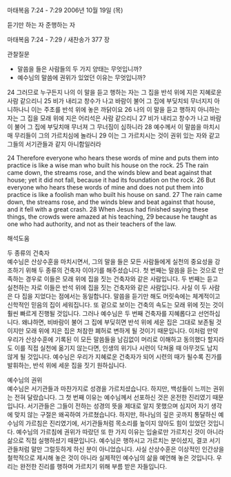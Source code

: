 마태복음 7:24 - 7:29 
2006년 10월 19일 (목)

듣기만 하는 자 준행하는 자



마태복음 7:24 - 7:29 / 새찬송가 377 장


관찰질문
- 말씀을 들은 사람들의 두 가지 양태는 무엇입니까? 
- 예수님의 말씀에 권위가 있었던 이유는 무엇입니까? 

24 그러므로 누구든지 나의 이 말을 듣고 행하는 자는 그 집을 반석 위에 지은 지혜로운 사람 같으리니 25 비가 내리고 창수가 나고 바람이 불어 그 집에 부딪치되 무너지지 아니하나니 이는 주초를 반석 위에 놓은 까닭이요 26 나의 이 말을 듣고 행하지 아니하는 자는 그 집을 모래 위에 지은 어리석은 사람 같으리니 27 비가 내리고 창수가 나고 바람이 불어 그 집에 부딪치매 무너져 그 무너짐이 심하니라 28 예수께서 이 말씀을 마치시매 무리들이 그의 가르치심에 놀라니 29 이는 그 가르치시는 것이 권위 있는 자와 같고 그들의 서기관들과 같지 아니함일러라 

24  Therefore everyone who hears these words of mine and puts them into practice is like a wise man who built his house on the rock. 25  The rain came down, the streams rose, and the winds blew and beat against that house; yet it did not fall, because it had its foundation on the rock. 26  But everyone who hears these words of mine and does not put them into practice is like a foolish man who built his house on sand. 27  The rain came down, the streams rose, and the winds blew and beat against that house, and it fell with a great crash. 28  When Jesus had finished saying these things, the crowds were amazed at his teaching, 29  because he taught as one who had authority, and not as their teachers of the law.

해석도움





두 종류의 건축자  
예수님은 산상수훈을 마치시면서, 그의 말을 들은 모든 사람들에게 실천의 중요성을 강조하기 위해 두 종류의 건축자 이야기를 해주셨습니다. 첫 번째는 말씀을 듣는 것으로 만족하는 경우로 이들은 모래 위에 집을 짓는 건축자와 같은 사람입니다. 두 번째는 듣고 실천하는 자로 이들은 반석 위에 집을 짓는 건축자와 같은 사람입니다. 사실 이 두 사람은 다 집을 지었다는 점에서는 동일합니다. 말씀을 듣기만 해도 머릿속에는 체계적이고 신학적인 믿음의 집이 세워집니다. 또 겉으로 보이는 건축의 속도는 모래 위에 짓는 것이 훨씬 빠르게 진행될 것입니다. 그러나 예수님은 두 번째 건축자를 지혜롭다고 선언하십니다. 왜냐하면, 비바람이 불어 그 집에 부딪히면 반석 위에 세운 집은 그대로 보존될 것이지만 모래 위에 지은 집은 처참한 폐허로 변하게 될 것이기 때문입니다. 이처럼 만약 우리가 산상수훈에 기록된 이 모든 말씀들을 남김없이 머리로 이해하고 동의했다 할지라도 이를 직접 실천에 옮기지 않는다면, 인생의 위기나 시련이 닥쳐올 때 아무것도 남지 않게 될 것입니다. 예수님은 우리가 지혜로운 건축자가 되어 시련의 때가 될수록 진가를 발휘하는, 반석 위에 세운 집을 짓기 원하십니다.         

예수님의 권위  
예수님은 서기관들과 마찬가지로 성경을 가르치셨습니다. 하지만, 백성들이 느끼는 권위는 전혀 달랐습니다. 그 첫 번째 이유는 예수님께서 선포하신 것은 온전한 진리였기 때문입니다. 서기관들은 그들이 전하는 성경의 뜻을 제대로 알지 못했으며 심지어 자기 생각에  맞지 않는 구절은 왜곡하여 가르쳤습니다. 하지만, 하나님의 깊은 곳까지 통달하신 예수님의 가르침은 진리였기에, 서기관들처럼 목소리를 높이지 않아도 힘이 있었던 것입니다. 예수님의 가르침에 권위가 따랐던 또 한 가지 이유는 입술로만 가르치신 것이 아니라 삶으로 직접 실행하셨기 때문입니다. 예수님은 행하시고 가르치는 분이셨지, 결코 서기관들처럼 말만 그럴듯하게 하신 분이 아니었습니다. 사실 산상수훈은 이상적인 인간상을 철학적으로 제시해 놓은 것이 아니라 실제적인 예수님의 삶을 예언해 놓은 것입니다. 우리는 완전한 진리를 행하며 가르치기 위해 부름 받은 자들입니다.